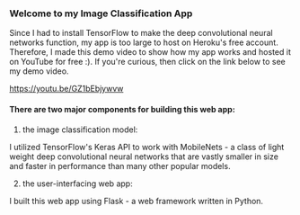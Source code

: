 ### Welcome to my Image Classification App

Since I had to install TensorFlow to make the deep convolutional neural networks function, my app is too large to host on Heroku's free account. Therefore, I made this demo video to show how my app works and hosted it on YouTube for free :).  If you're curious, then click on the link below to see my demo video.

https://youtu.be/GZ1bEbjywvw


#### There are two major components for building this web app:  

1. the image classification model:

I utilized TensorFlow's Keras API to work with MobileNets - a class of light weight deep convolutional neural networks that are vastly smaller in size and faster in performance than many other popular models.

2. the user-interfacing web app:

I built this web app using Flask - a web framework written in Python.
